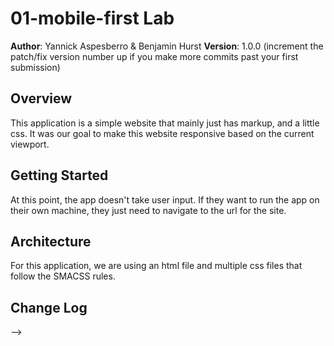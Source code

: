 # 01-mobile-first Lab

**Author**: Yannick Aspesberro & Benjamin Hurst
**Version**: 1.0.0 (increment the patch/fix version number up if you make more commits past your first submission)

## Overview
<!-- Provide a high level overview of what this application is and why you are building it, beyond the fact that it's an assignment for a Code Fellows 301 class. (i.e. What's your problem domain?) -->
This application is a simple website that mainly just has markup, and a little css. It was our goal to make this website responsive based on the current viewport. 

## Getting Started
<!-- What are the steps that a user must take in order to build this app on their own machine and get it running? -->
At this point, the app doesn't take user input. If they want to run the app on their own machine, they just need to navigate to the url for the site.

## Architecture
<!-- Provide a detailed description of the application design. What technologies (languages, libraries, etc) you're using, and any other relevant design information. -->
For this application, we are using an html file and multiple css files that follow the SMACSS rules.   

## Change Log
<!-- Use this are to document the iterative changes made to your application as each feature is successfully implemented. Use time stamps. Here's an examples:
4/10/2018 9:20am - Yannick forked the repository.
4/10/2018 9:30am - Yannick added stylesheets.
4/10/2018 10:30am - Benjamin started driving.
4/10/2018 12:45pm - Yannick started driving.
4/10/2018 1:30pm - Pushed to master.


## Credits and Collaborations
<!-- Give credit (and a link) to other people or resources that helped you build this application. -->
-->